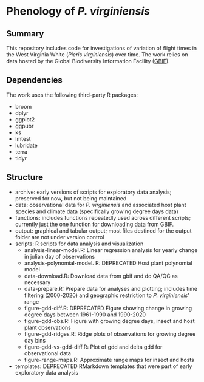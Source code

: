 # Phenology of _P. virginiensis_

## Summary

This repository includes code for investigations of variation of flight times 
in the West Virginia White (_Pieris virginiensis_) over time. The work relies 
on data hosted by the Global Biodiversity Information Facility 
([GBIF](https://gbif.org)).

## Dependencies

The work uses the following third-party R packages:

+ broom
+ dplyr
+ ggplot2
+ ggpubr
+ ks
+ lmtest
+ lubridate
+ terra
+ tidyr

## Structure

+ archive: early versions of scripts for exploratory data analysis; preserved 
for now, but not being maintained
+ data: observational data for _P. virginiensis_ and associated host plant 
species and climate data (specifically growing degree days data)
+ functions: includes functions repeatedly used across different scripts; 
currently just the one function for downloading data from GBIF.
+ output: graphical and tabular output; most files destined for the output 
folder are not under version control
+ scripts: R scripts for data analysis and visualization
  + analysis-linear-model.R: Linear regression analysis for yearly change in
  julian day of observations
  + analysis-polynomial-model. R: DEPRECATED Host plant polynomial model
  + data-download.R: Download data from gbif and do QA/QC as necessary
  + data-prepare.R: Prepare data for analyses and plotting; includes time 
  filtering (2000-2020) and geographic restriction to _P. virginiensis_' range
  + figure-gdd-diff.R: DEPRECATED Figure showing change in growing degree days
  between 1961-1990 and 1990-2020
  + figure-gdd-obs.R: Figure with growing degree days, insect and host plant
  observations
  + figure-gdd-ridges.R: Ridge plots of observations for growing degree day 
  bins
  + figure-gdd-vs-gdd-diff.R: Plot of gdd and delta gdd for observational data
  + figure-range-maps.R: Approximate range maps for insect and hosts
+ templates: DEPRECATED RMarkdown templates that were part of early exploratory 
data analysis